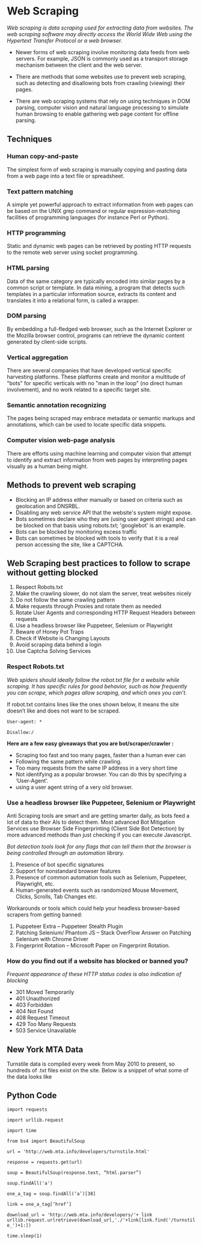# Web Scraping

*Web scraping is data scraping used for extracting data from websites. The web scraping software may directly access the World Wide Web using the Hypertext Transfer Protocol or a web browser.*

- Newer forms of web scraping involve monitoring data feeds from web servers. For example, JSON is commonly used as a transport storage mechanism between the client and the web server.

- There are methods that some websites use to prevent web scraping, such as detecting and disallowing bots from crawling (viewing) their pages. 

- There are web scraping systems that rely on using techniques in DOM parsing, computer vision and natural language processing to simulate human browsing to enable gathering web page content for offline parsing.

## Techniques

### Human copy-and-paste

The simplest form of web scraping is manually copying and pasting data from a web page into a text file or spreadsheet.

### Text pattern matching

A simple yet powerful approach to extract information from web pages can be based on the UNIX grep command or regular expression-matching facilities of programming languages (for instance Perl or Python).

### HTTP programming


Static and dynamic web pages can be retrieved by posting HTTP requests to the remote web server using socket programming.

### HTML parsing

Data of the same category are typically encoded into similar pages by a common script or template. In data mining, a program that detects such templates in a particular information source, extracts its content and translates it into a relational form, is called a wrapper.

### DOM parsing

By embedding a full-fledged web browser, such as the Internet Explorer or the Mozilla browser control, programs can retrieve the dynamic content generated by client-side scripts.

### Vertical aggregation

There are several companies that have developed vertical specific harvesting platforms. These platforms create and monitor a multitude of "bots" for specific verticals with no "man in the loop" (no direct human involvement), and no work related to a specific target site. 

### Semantic annotation recognizing
The pages being scraped may embrace metadata or semantic markups and annotations, which can be used to locate specific data snippets.

### Computer vision web-page analysis

There are efforts using machine learning and computer vision that attempt to identify and extract information from web pages by interpreting pages visually as a human being might.

## Methods to prevent web scraping

- Blocking an IP address either manually or based on criteria such as geolocation and DNSRBL. 
- Disabling any web service API that the website's system might expose.
- Bots sometimes declare who they are (using user agent strings) and can be blocked on that basis using robots.txt; 'googlebot' is an example. 
- Bots can be blocked by monitoring excess traffic
- Bots can sometimes be blocked with tools to verify that it is a real person accessing the site, like a CAPTCHA. 

## Web Scraping best practices to follow to scrape without getting blocked

1. Respect Robots.txt
2. Make the crawling slower, do not slam the server, treat websites nicely
3. Do not follow the same crawling pattern
4. Make requests through Proxies and rotate them as needed
5. Rotate User Agents and corresponding HTTP Request Headers between requests
6. Use a headless browser like Puppeteer, Selenium or Playwright
7. Beware of Honey Pot Traps
8. Check if Website is Changing Layouts
9. Avoid scraping data behind a login
10. Use Captcha Solving Services

### Respect Robots.txt

*Web spiders should ideally follow the robot.txt file for a website while scraping. It has specific rules for good behavior, such as how frequently you can scrape, which pages allow scraping, and which ones you can’t.*

If robot.txt contains lines like the ones shown below, it means the site doesn’t like and does not want to be scraped.

`User-agent: *`

`Disallow:/ `

**Here are a few easy giveaways that you are bot/scraper/crawler :**

- Scraping too fast and too many pages, faster than a human ever can
- Following the same pattern while crawling. 
- Too many requests from the same IP address in a very short time
- Not identifying as a popular browser. You can do this by specifying a ‘User-Agent’.
- using a user agent string of a very old browser.

### Use a headless browser like Puppeteer, Selenium or Playwright

Anti Scraping tools are smart and are getting smarter daily, as bots feed a lot of data to their AIs to detect them. Most advanced Bot Mitigation Services use Browser Side Fingerprinting (Client Side Bot Detection)  by more advanced methods than just checking if you can execute Javascript.

*Bot detection tools look for any flags that can tell them that the browser is being controlled through an automation library.*

1. Presence of bot specific signatures
2. Support for nonstandard browser features
3. Presence of common automation tools such as Selenium, Puppeteer, Playwright, etc.
4. Human-generated events such as randomized Mouse Movement, Clicks, Scrolls, Tab Changes etc.

Workarounds or tools which could help your headless browser-based scrapers from getting banned:

1. Puppeteer Extra  – Puppeteer Stealth Plugin
2. Patching Selenium/ Phantom JS – Stack OverFlow Answer on Patching Selenium with Chrome Driver
3. Fingerprint Rotation – Microsoft Paper on Fingerprint Rotation.

### How do you find out if a website has blocked or banned you?

*Frequent appearance of these HTTP status codes is also indication of blocking*

- 301 Moved Temporarily
- 401 Unauthorized
- 403 Forbidden
- 404 Not Found
- 408 Request Timeout
- 429 Too Many Requests
- 503 Service Unavailable

## New York MTA Data

Turnstile data is compiled every week from May 2010 to present, so hundreds of .txt files exist on the site. Below is a snippet of what some of the data looks like

## Python Code


`import requests`

`import urllib.request`

`import time`

`from bs4 import BeautifulSoup`

`url = 'http://web.mta.info/developers/turnstile.html'`

`response = requests.get(url)`

`soup = BeautifulSoup(response.text, “html.parser”)`

`soup.findAll('a')`

`one_a_tag = soup.findAll(‘a’)[38]`

`link = one_a_tag[‘href’]`

`download_url = 'http://web.mta.info/developers/'+ link
urllib.request.urlretrieve(download_url,'./'+link[link.find('/turnstile_')+1:])`

`time.sleep(1)`

